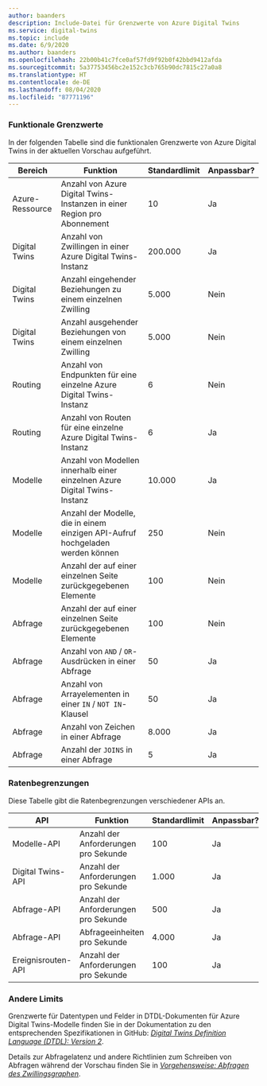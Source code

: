 ```yaml
---
author: baanders
description: Include-Datei für Grenzwerte von Azure Digital Twins
ms.service: digital-twins
ms.topic: include
ms.date: 6/9/2020
ms.author: baanders
ms.openlocfilehash: 22b00b41c7fce0af57fd9f92b0f42bbd9412afda
ms.sourcegitcommit: 5a37753456bc2e152c3cb765b90dc7815c27a0a8
ms.translationtype: HT
ms.contentlocale: de-DE
ms.lasthandoff: 08/04/2020
ms.locfileid: "87771196"
---
```

### <a name="functional-limits"></a>Funktionale Grenzwerte

In der folgenden Tabelle sind die funktionalen Grenzwerte von Azure Digital Twins in der aktuellen Vorschau aufgeführt.

| Bereich | Funktion | Standardlimit | Anpassbar? |
| --- | --- | --- | --- |
| Azure-Ressource | Anzahl von Azure Digital Twins-Instanzen in einer Region pro Abonnement | 10 | Ja |
| Digital Twins | Anzahl von Zwillingen in einer Azure Digital Twins-Instanz | 200.000 | Ja |
| Digital Twins | Anzahl eingehender Beziehungen zu einem einzelnen Zwilling | 5\.000 | Nein |
| Digital Twins | Anzahl ausgehender Beziehungen von einem einzelnen Zwilling | 5\.000 | Nein |
| Routing | Anzahl von Endpunkten für eine einzelne Azure Digital Twins-Instanz | 6 | Nein |
| Routing | Anzahl von Routen für eine einzelne Azure Digital Twins-Instanz | 6 | Ja |
| Modelle | Anzahl von Modellen innerhalb einer einzelnen Azure Digital Twins-Instanz | 10.000 | Ja |
| Modelle | Anzahl der Modelle, die in einem einzigen API-Aufruf hochgeladen werden können | 250 | Nein |
| Modelle | Anzahl der auf einer einzelnen Seite zurückgegebenen Elemente | 100 | Nein |
| Abfrage | Anzahl der auf einer einzelnen Seite zurückgegebenen Elemente | 100 | Nein |
| Abfrage | Anzahl von `AND` / `OR`-Ausdrücken in einer Abfrage | 50 | Ja |
| Abfrage | Anzahl von Arrayelementen in einer `IN` / `NOT IN`-Klausel | 50 | Ja |
| Abfrage | Anzahl von Zeichen in einer Abfrage | 8\.000 | Ja |
| Abfrage | Anzahl der `JOINS` in einer Abfrage | 5 | Ja |

### <a name="rate-limits"></a>Ratenbegrenzungen

Diese Tabelle gibt die Ratenbegrenzungen verschiedener APIs an.

| API | Funktion | Standardlimit | Anpassbar? |
| --- | --- | --- | --- |
| Modelle-API | Anzahl der Anforderungen pro Sekunde | 100 | Ja |
| Digital Twins-API | Anzahl der Anforderungen pro Sekunde | 1\.000 | Ja |
| Abfrage-API | Anzahl der Anforderungen pro Sekunde | 500 | Ja |
| Abfrage-API | Abfrageeinheiten pro Sekunde | 4\.000 | Ja |
| Ereignisrouten-API | Anzahl der Anforderungen pro Sekunde | 100 | Ja |

### <a name="other-limits"></a>Andere Limits

Grenzwerte für Datentypen und Felder in DTDL-Dokumenten für Azure Digital Twins-Modelle finden Sie in der Dokumentation zu den entsprechenden Spezifikationen in GitHub: [*Digital Twins Definition Language (DTDL): Version 2*](https://github.com/Azure/opendigitaltwins-dtdl/blob/master/DTDL/v2/dtdlv2.md).
 
Details zur Abfragelatenz und andere Richtlinien zum Schreiben von Abfragen während der Vorschau finden Sie in [*Vorgehensweise: Abfragen des Zwillingsgraphen*](../articles/digital-twins/how-to-query-graph.md).